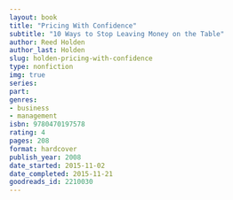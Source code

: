 ```yaml
---
layout: book
title: "Pricing With Confidence"
subtitle: "10 Ways to Stop Leaving Money on the Table"
author: Reed Holden
author_last: Holden
slug: holden-pricing-with-confidence
type: nonfiction
img: true
series: 
part: 
genres:
- business
- management
isbn: 9780470197578
rating: 4
pages: 208
format: hardcover
publish_year: 2008
date_started: 2015-11-02
date_completed: 2015-11-21
goodreads_id: 2210030
---
```

